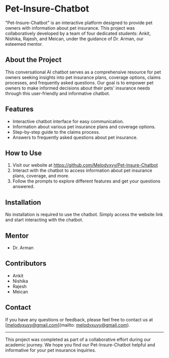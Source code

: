 # Pet-Insure-Chatbot

"Pet-Insure-Chatbot" is an interactive platform designed to provide pet owners with information about pet insurance. This project was collaboratively developed by a team of four dedicated students: Ankit, Nishika, Rajesh, and Meican, under the guidance of Dr. Arman, our esteemed mentor.

## About the Project

This conversational AI chatbot serves as a comprehensive resource for pet owners seeking insights into pet insurance plans, coverage options, claims processes, and frequently asked questions. Our goal is to empower pet owners to make informed decisions about their pets' insurance needs through this user-friendly and informative chatbot.

## Features

- Interactive chatbot interface for easy communication.
- Information about various pet insurance plans and coverage options.
- Step-by-step guide to the claims process.
- Answers to frequently asked questions about pet insurance.

## How to Use

1. Visit our website at https://github.com/Melodyxyy/Pet-Insure-Chatbot 
3. Interact with the chatbot to access information about pet insurance plans, coverage, and more.
4. Follow the prompts to explore different features and get your questions answered.

## Installation

No installation is required to use the chatbot. Simply access the website link and start interacting with the chatbot.

## Mentor

- Dr. Arman

## Contributors

- Ankit
- Nishika
- Rajesh
- Meican

## Contact

If you have any questions or feedback, please feel free to contact us at [melodyxuyy@gmail.com](mailto: melodyxuyy@gmail.com).

---

This project was completed as part of a collaborative effort during our academic journey. We hope you find our Pet-Insure-Chatbot helpful and informative for your pet insurance inquiries.
